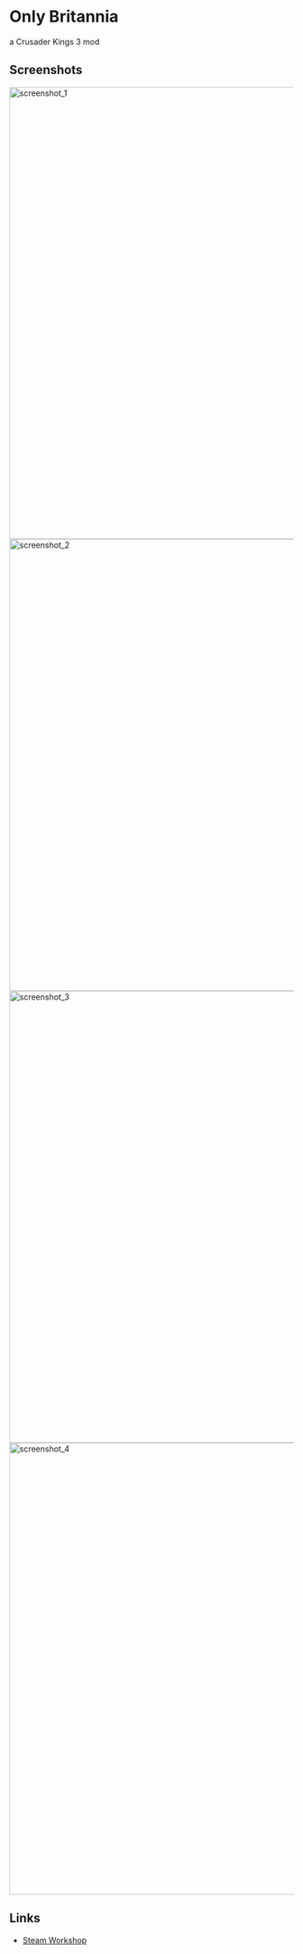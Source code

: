 # Only Britannia
a Crusader Kings 3 mod

## Screenshots

<img src="https://steamuserimages-a.akamaihd.net/ugc/1849307503385567229/75817AD169F012E62B4117C15CE4FED67E3F31CE/" alt="screenshot_1" width="800"/>
<img src="https://steamuserimages-a.akamaihd.net/ugc/1849307503385567238/40919425FEFFD51BA1D7B6A0671C6F5969B3FD1E/" alt="screenshot_2" width="800"/>
<img src="https://steamuserimages-a.akamaihd.net/ugc/1849307503385567247/B88F7F8CD2562FAF94C71C57EF62455CC7D10E39/" alt="screenshot_3" width="800"/>
<img src="https://steamuserimages-a.akamaihd.net/ugc/1849307503385567256/03E725973CC5B267A278447B20A2F0F931B2A630/" alt="screenshot_4" width="800"/>

## Links

* [Steam Workshop](https://steamcommunity.com/sharedfiles/filedetails/?id=2834284159)
